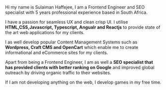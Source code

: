Hi my name is Sulaiman Haffejee, I am a Frontend Engineer and SEO specialist with 5 years professional experience based in South Africa. 

I have a passion for seamless UX and clean crisp UI. I utilise **HTML,CSS,Javascript, Typescript, Angualr and Reactjs** to provide state of the art web applications for my clients.

 I as well develop popular Content Management Systems such as **Wordpress, Craft CMS and OpenCart** which enable me to create informational and eCommerce sites for my clients. 

Apart from being a Frontend Engineer, I am as well a **SEO specialist that has provided clients with better ranking on Google** and improved global outreach by driving organic traffic to their websites. 

If I am not developing anything on the web, I develop games in my free time.


